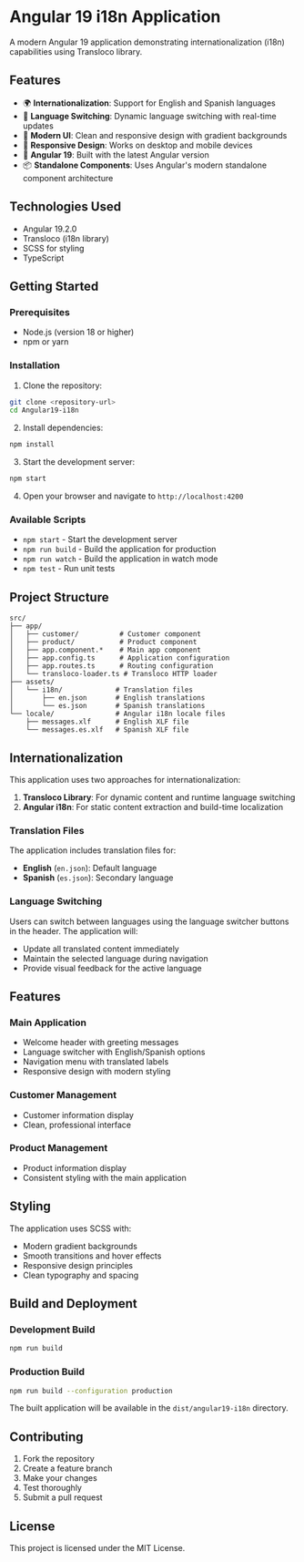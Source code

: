 # Angular 19 i18n Application

A modern Angular 19 application demonstrating internationalization (i18n) capabilities using Transloco library.

## Features

- 🌍 **Internationalization**: Support for English and Spanish languages
- 🔄 **Language Switching**: Dynamic language switching with real-time updates
- 🎨 **Modern UI**: Clean and responsive design with gradient backgrounds
- 📱 **Responsive Design**: Works on desktop and mobile devices
- 🚀 **Angular 19**: Built with the latest Angular version
- 📦 **Standalone Components**: Uses Angular's modern standalone component architecture

## Technologies Used

- Angular 19.2.0
- Transloco (i18n library)
- SCSS for styling
- TypeScript

## Getting Started

### Prerequisites

- Node.js (version 18 or higher)
- npm or yarn

### Installation

1. Clone the repository:
```bash
git clone <repository-url>
cd Angular19-i18n
```

2. Install dependencies:
```bash
npm install
```

3. Start the development server:
```bash
npm start
```

4. Open your browser and navigate to `http://localhost:4200`

### Available Scripts

- `npm start` - Start the development server
- `npm run build` - Build the application for production
- `npm run watch` - Build the application in watch mode
- `npm test` - Run unit tests

## Project Structure

```
src/
├── app/
│   ├── customer/          # Customer component
│   ├── product/           # Product component
│   ├── app.component.*    # Main app component
│   ├── app.config.ts      # Application configuration
│   ├── app.routes.ts      # Routing configuration
│   └── transloco-loader.ts # Transloco HTTP loader
├── assets/
│   └── i18n/             # Translation files
│       ├── en.json       # English translations
│       └── es.json       # Spanish translations
└── locale/               # Angular i18n locale files
    ├── messages.xlf      # English XLF file
    └── messages.es.xlf   # Spanish XLF file
```

## Internationalization

This application uses two approaches for internationalization:

1. **Transloco Library**: For dynamic content and runtime language switching
2. **Angular i18n**: For static content extraction and build-time localization

### Translation Files

The application includes translation files for:
- **English** (`en.json`): Default language
- **Spanish** (`es.json`): Secondary language

### Language Switching

Users can switch between languages using the language switcher buttons in the header. The application will:
- Update all translated content immediately
- Maintain the selected language during navigation
- Provide visual feedback for the active language

## Features

### Main Application
- Welcome header with greeting messages
- Language switcher with English/Spanish options
- Navigation menu with translated labels
- Responsive design with modern styling

### Customer Management
- Customer information display
- Clean, professional interface

### Product Management
- Product information display
- Consistent styling with the main application

## Styling

The application uses SCSS with:
- Modern gradient backgrounds
- Smooth transitions and hover effects
- Responsive design principles
- Clean typography and spacing

## Build and Deployment

### Development Build
```bash
npm run build
```

### Production Build
```bash
npm run build --configuration production
```

The built application will be available in the `dist/angular19-i18n` directory.

## Contributing

1. Fork the repository
2. Create a feature branch
3. Make your changes
4. Test thoroughly
5. Submit a pull request

## License

This project is licensed under the MIT License.
